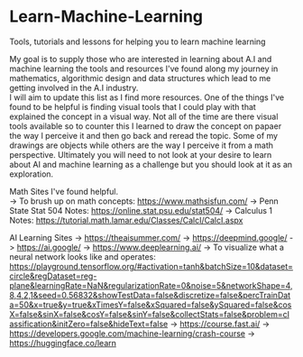 # Learn-Machine-Learning
Tools, tutorials and lessons for helping you to learn machine learning


My goal is to supply those who are interested in learning about A.I and machine learning the tools and resources I've found along my journey in mathematics, algorithmic design and data structures which lead to me getting involved in the A.I industry.  
I will aim to update this list as I find more resources.  One of the things I've found to be helpful is finding visual tools that I could play with that explained the concept in a visual way. Not all of the time are there visual tools available so to counter
this I learned to draw the concept on papaer the way I perceive it and then go back and reread the topic.  Some of my drawings are objects while others are the way I perceive it from a math perspective.  Ultimately you will need to not look at your desire to 
learn about AI and machine learning as a challenge but you should look at it as an exploration. 


Math Sites I've found helpful.  
-> To brush up on math concepts: https://www.mathsisfun.com/
-> Penn State Stat 504 Notes: https://online.stat.psu.edu/stat504/
-> Calculus 1 Notes: https://tutorial.math.lamar.edu/Classes/CalcI/CalcI.aspx


AI Learning Sites
-> https://theaisummer.com/
-> https://deepmind.google/
-> https://ai.google/
-> https://www.deeplearning.ai/
-> To visualize what a neural network looks like and operates: https://playground.tensorflow.org/#activation=tanh&batchSize=10&dataset=circle&regDataset=reg-plane&learningRate=NaN&regularizationRate=0&noise=5&networkShape=4,8,4,2,1&seed=0.56832&showTestData=false&discretize=false&percTrainData=50&x=true&y=true&xTimesY=false&xSquared=false&ySquared=false&cosX=false&sinX=false&cosY=false&sinY=false&collectStats=false&problem=classification&initZero=false&hideText=false
-> https://course.fast.ai/
-> https://developers.google.com/machine-learning/crash-course
-> https://huggingface.co/learn





